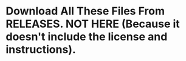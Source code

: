 # Download All These Files From RELEASES. NOT HERE (Because it doesn't include the license and instructions).
